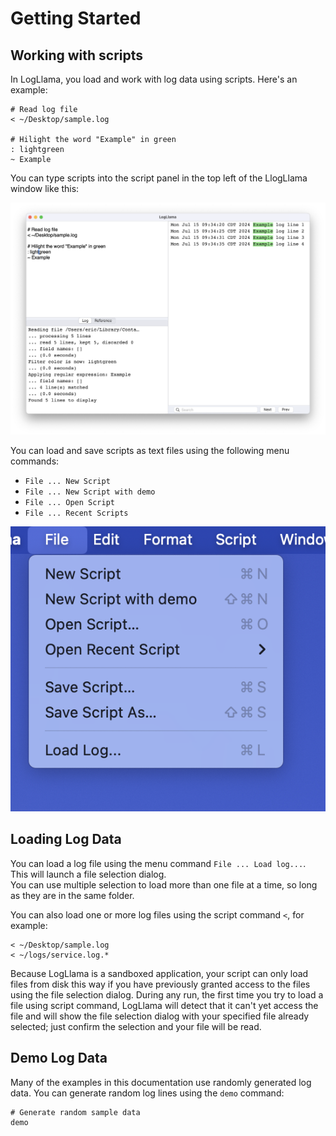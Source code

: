 # Getting Started

## Working with scripts

In LogLlama, you load and work with log data using scripts.  Here's an example:

```
# Read log file
< ~/Desktop/sample.log

# Hilight the word "Example" in green
: lightgreen
~ Example
```

You can type scripts into the script panel in the top left of the LlogLlama window like this:

![LlogLlama window](./images/getting_started_1.png)

You can load and save scripts as text files using the following menu commands:

- `File ... New Script`
- `File ... New Script with demo`
- `File ... Open Script`
- `File ... Recent Scripts`

![File menu](./images/getting_started_2.png)


## Loading Log Data

You can load a log file using the menu command `File ... Load log...`.  This will launch a file selection dialog.  
You can use multiple selection to load more than one file at a time, so long as they are in the same folder.

You can also load one or more log files using the script command `<`, for example:

```
< ~/Desktop/sample.log
< ~/logs/service.log.*
```

Because LogLlama is a sandboxed application, your script can only load files from disk this way if you have previously 
granted access to the files using the file selection dialog.  During any run, the first time you try to load a file using
script command, LogLlama will detect that it can't yet access the file and will show the file selection dialog with your
specified file already selected;  just confirm the selection and your file will be read.


## Demo Log Data

Many of the examples in this documentation use randomly generated log data.  You can generate random log lines using the `demo` command:

```
# Generate random sample data
demo
```


